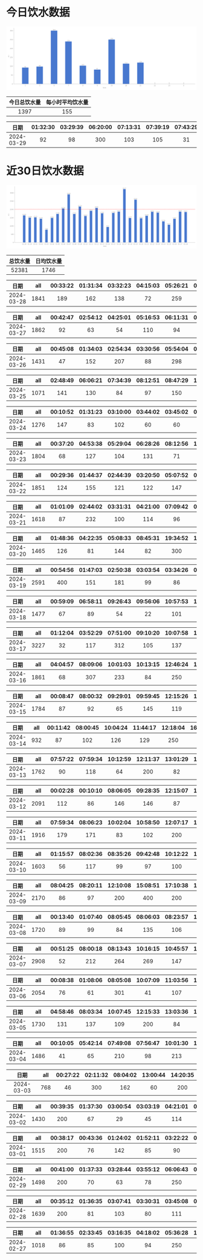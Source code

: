 # 今日饮水数据

<div align=center>
<img src="today.png" style="zoom: 100%;" />

| 今日总饮水量 | 每小时平均饮水量 |
| :----: | :----: |
| 1397 | 155 |
</div>

| 日期 | 01:32:30 | 03:29:39 | 06:20:00 | 07:13:31 | 07:39:19 | 07:43:29 | 08:19:27 | 09:16:25 | 19:21:08 | 20:38:33 | 21:30:35 |
| :----: | :----: | :----: | :----: | :----: | :----: | :----: | :----: | :----: | :----: | :----: | :----: |
| 2024-03-29 | 92 | 98 | 300 | 103 | 105 | 31 | 103 | 81 | 250 | 114 | 120 |

# 近30日饮水数据

<div align=center>
<img src="30.png"style="zoom: 100%;" />

| 总饮水量 | 日均饮水量 |
| :----: | :----: |
| 52381 | 1746 |
</div>

| 日期 | all | 00:33:22 | 01:31:34 | 03:32:23 | 04:15:03 | 05:26:21 | 05:53:40 | 06:14:41 | 06:49:16 | 07:53:36 | 08:35:54 | 09:18:23 | 17:44:53 | 17:47:47 | 18:22:24 | 20:30:50 | 22:28:34 |
| :----: | :----: | :----: | :----: | :----: | :----: | :----: | :----: | :----: | :----: | :----: | :----: | :----: | :----: | :----: | :----: | :----: | :----: |
| 2024-03-28 | 1841 | 189 | 162 | 138 | 72 | 259 | 140 | 127 | 99 | 60 | 68 | 90 | 100 | 128 | 89 | 32 | 88 |

| 日期 | all | 00:42:47 | 02:54:12 | 04:25:01 | 05:16:53 | 06:11:31 | 06:23:43 | 07:39:06 | 08:15:11 | 16:56:16 | 18:26:11 | 18:28:07 | 19:00:58 | 19:31:52 | 20:40:23 | 21:39:11 | 22:36:35 |
| :----: | :----: | :----: | :----: | :----: | :----: | :----: | :----: | :----: | :----: | :----: | :----: | :----: | :----: | :----: | :----: | :----: | :----: |
| 2024-03-27 | 1862 | 92 | 63 | 54 | 110 | 94 | 144 | 67 | 56 | 95 | 300 | 74 | 112 | 55 | 62 | 84 | 400 |

| 日期 | all | 00:45:08 | 01:34:03 | 02:54:34 | 03:30:56 | 05:54:04 | 08:44:55 | 17:46:32 | 22:31:03 | 23:02:42 |
| :----: | :----: | :----: | :----: | :----: | :----: | :----: | :----: | :----: | :----: | :----: |
| 2024-03-26 | 1431 | 47 | 152 | 207 | 88 | 298 | 87 | 88 | 300 | 164 |

| 日期 | all | 02:48:49 | 06:06:21 | 07:34:39 | 08:12:51 | 08:47:29 | 17:36:25 | 20:41:19 | 22:44:26 |
| :----: | :----: | :----: | :----: | :----: | :----: | :----: | :----: | :----: | :----: |
| 2024-03-25 | 1071 | 141 | 130 | 84 | 97 | 150 | 300 | 84 | 85 |

| 日期 | all | 00:10:52 | 01:31:23 | 03:10:00 | 03:44:02 | 03:45:02 | 03:46:04 | 07:37:29 | 08:46:56 | 16:07:01 | 17:08:24 | 18:48:05 | 20:54:43 | 22:28:14 | 23:53:24 |
| :----: | :----: | :----: | :----: | :----: | :----: | :----: | :----: | :----: | :----: | :----: | :----: | :----: | :----: | :----: | :----: |
| 2024-03-24 | 1276 | 147 | 83 | 102 | 60 | 60 | 60 | 79 | 138 | 90 | 145 | 72 | 86 | 87 | 67 |

| 日期 | all | 00:37:20 | 04:53:38 | 05:29:04 | 06:28:26 | 08:12:56 | 16:29:34 | 17:35:17 | 18:50:37 | 18:51:37 | 18:52:39 | 19:29:15 | 20:38:26 | 21:38:08 | 22:30:17 | 23:27:39 |
| :----: | :----: | :----: | :----: | :----: | :----: | :----: | :----: | :----: | :----: | :----: | :----: | :----: | :----: | :----: | :----: | :----: |
| 2024-03-23 | 1804 | 68 | 127 | 104 | 131 | 71 | 89 | 300 | 60 | 60 | 60 | 80 | 142 | 178 | 206 | 128 |

| 日期 | all | 00:29:36 | 01:44:37 | 02:44:39 | 03:20:50 | 05:07:52 | 06:52:49 | 08:40:43 | 16:48:40 | 17:38:55 | 18:02:13 | 18:44:49 | 19:18:36 | 22:29:25 | 23:38:05 |
| :----: | :----: | :----: | :----: | :----: | :----: | :----: | :----: | :----: | :----: | :----: | :----: | :----: | :----: | :----: | :----: |
| 2024-03-22 | 1851 | 124 | 155 | 121 | 122 | 147 | 94 | 85 | 171 | 300 | 60 | 94 | 113 | 102 | 163 |

| 日期 | all | 01:01:09 | 02:44:02 | 03:31:31 | 04:21:00 | 07:09:42 | 07:33:09 | 08:15:54 | 16:45:40 | 17:45:25 | 19:00:28 | 21:01:24 | 22:28:16 |
| :----: | :----: | :----: | :----: | :----: | :----: | :----: | :----: | :----: | :----: | :----: | :----: | :----: | :----: |
| 2024-03-21 | 1618 | 87 | 232 | 100 | 114 | 96 | 78 | 83 | 83 | 200 | 81 | 64 | 400 |

| 日期 | all | 01:48:36 | 04:22:35 | 05:08:33 | 08:45:31 | 19:34:52 | 19:35:11 | 20:32:21 | 21:07:12 | 21:51:16 | 21:59:55 | 23:17:25 |
| :----: | :----: | :----: | :----: | :----: | :----: | :----: | :----: | :----: | :----: | :----: | :----: | :----: |
| 2024-03-20 | 1465 | 126 | 81 | 144 | 82 | 300 | 75 | 151 | 137 | 36 | 182 | 151 |

| 日期 | all | 00:54:56 | 01:47:03 | 02:50:38 | 03:03:54 | 03:34:26 | 03:37:08 | 04:36:17 | 06:05:35 | 07:37:34 | 07:45:24 | 08:49:07 | 17:42:30 | 17:43:21 | 18:14:36 | 18:48:03 | 19:10:29 | 19:47:01 | 20:30:13 | 22:22:30 | 22:46:20 |
| :----: | :----: | :----: | :----: | :----: | :----: | :----: | :----: | :----: | :----: | :----: | :----: | :----: | :----: | :----: | :----: | :----: | :----: | :----: | :----: | :----: | :----: |
| 2024-03-19 | 2591 | 400 | 151 | 181 | 99 | 86 | 64 | 211 | 86 | 82 | 60 | 121 | 100 | 83 | 103 | 69 | 67 | 108 | 272 | 113 | 135 |

| 日期 | all | 00:59:09 | 06:58:11 | 09:26:43 | 09:56:06 | 10:57:53 | 11:51:12 | 13:02:11 | 13:44:17 | 14:16:39 | 14:45:08 | 15:01:27 | 15:13:32 | 16:53:09 | 20:33:14 | 20:48:20 |
| :----: | :----: | :----: | :----: | :----: | :----: | :----: | :----: | :----: | :----: | :----: | :----: | :----: | :----: | :----: | :----: | :----: |
| 2024-03-18 | 1477 | 67 | 89 | 54 | 22 | 101 | 121 | 200 | 101 | 107 | 63 | 83 | 79 | 148 | 101 | 141 |

| 日期 | all | 01:12:04 | 03:52:29 | 07:51:00 | 09:10:20 | 10:07:58 | 12:14:53 | 13:03:26 | 13:41:00 | 13:46:45 | 14:14:06 | 14:17:27 | 14:53:37 | 15:31:28 | 17:02:24 | 19:39:15 | 20:09:13 | 21:26:49 | 22:39:03 | 22:41:04 | 22:55:32 |
| :----: | :----: | :----: | :----: | :----: | :----: | :----: | :----: | :----: | :----: | :----: | :----: | :----: | :----: | :----: | :----: | :----: | :----: | :----: | :----: | :----: | :----: |
| 2024-03-17 | 3227 | 32 | 117 | 312 | 105 | 137 | 400 | 142 | 186 | 253 | 97 | 109 | 100 | 155 | 110 | 89 | 163 | 400 | 110 | 83 | 127 |

| 日期 | all | 04:04:57 | 08:09:06 | 10:01:03 | 10:13:15 | 12:46:24 | 13:24:19 | 18:02:52 | 18:16:07 | 21:51:05 | 22:00:58 |
| :----: | :----: | :----: | :----: | :----: | :----: | :----: | :----: | :----: | :----: | :----: | :----: |
| 2024-03-16 | 1861 | 68 | 307 | 233 | 84 | 250 | 100 | 275 | 86 | 113 | 345 |

| 日期 | all | 00:08:47 | 08:00:32 | 09:29:01 | 09:59:45 | 12:15:26 | 13:06:03 | 15:01:37 | 17:27:24 | 18:51:50 | 21:15:03 | 21:18:49 |
| :----: | :----: | :----: | :----: | :----: | :----: | :----: | :----: | :----: | :----: | :----: | :----: | :----: |
| 2024-03-15 | 1784 | 87 | 92 | 65 | 145 | 119 | 114 | 95 | 246 | 308 | 400 | 113 |

| 日期 | all | 00:11:42 | 08:00:45 | 10:04:24 | 11:44:17 | 12:18:04 | 16:30:25 | 22:41:36 |
| :----: | :----: | :----: | :----: | :----: | :----: | :----: | :----: | :----: |
| 2024-03-14 | 932 | 87 | 102 | 126 | 129 | 250 | 102 | 136 |

| 日期 | all | 07:57:22 | 07:59:34 | 10:12:59 | 12:11:37 | 13:01:29 | 15:00:18 | 16:58:47 | 18:54:47 | 20:17:58 | 21:27:56 | 23:09:11 |
| :----: | :----: | :----: | :----: | :----: | :----: | :----: | :----: | :----: | :----: | :----: | :----: | :----: |
| 2024-03-13 | 1762 | 90 | 118 | 64 | 200 | 82 | 84 | 171 | 376 | 215 | 300 | 62 |

| 日期 | all | 00:02:28 | 00:10:10 | 08:06:05 | 09:28:35 | 12:15:07 | 12:15:08 | 13:05:37 | 16:59:41 | 19:40:24 | 20:46:35 | 21:15:34 | 21:52:11 | 22:20:38 | 23:06:29 | 23:28:08 |
| :----: | :----: | :----: | :----: | :----: | :----: | :----: | :----: | :----: | :----: | :----: | :----: | :----: | :----: | :----: | :----: | :----: |
| 2024-03-12 | 2091 | 112 | 86 | 146 | 146 | 87 | 200 | 88 | 300 | 300 | 70 | 89 | 102 | 81 | 66 | 72 |

| 日期 | all | 07:59:34 | 08:06:23 | 10:02:04 | 10:58:50 | 12:07:17 | 13:06:10 | 15:02:29 | 15:45:29 | 18:19:23 | 20:25:28 | 21:31:05 | 22:10:17 | 23:21:32 |
| :----: | :----: | :----: | :----: | :----: | :----: | :----: | :----: | :----: | :----: | :----: | :----: | :----: | :----: | :----: |
| 2024-03-11 | 1916 | 179 | 171 | 83 | 102 | 200 | 151 | 170 | 114 | 87 | 87 | 200 | 122 | 250 |

| 日期 | all | 01:15:57 | 08:02:36 | 08:35:26 | 09:42:48 | 10:12:22 | 11:55:29 | 12:10:55 | 17:07:59 | 19:01:04 | 21:24:52 | 22:46:49 |
| :----: | :----: | :----: | :----: | :----: | :----: | :----: | :----: | :----: | :----: | :----: | :----: | :----: |
| 2024-03-10 | 1603 | 56 | 117 | 99 | 97 | 100 | 84 | 200 | 200 | 400 | 100 | 150 |

| 日期 | all | 08:04:25 | 08:20:11 | 12:10:08 | 15:08:51 | 17:10:38 | 18:21:55 | 19:32:14 | 19:34:08 | 19:40:34 | 20:25:53 | 21:28:15 | 23:32:53 | 23:39:16 | 23:56:22 |
| :----: | :----: | :----: | :----: | :----: | :----: | :----: | :----: | :----: | :----: | :----: | :----: | :----: | :----: | :----: | :----: |
| 2024-03-09 | 2170 | 86 | 97 | 200 | 400 | 200 | 111 | 67 | 66 | 118 | 89 | 300 | 250 | 89 | 97 |

| 日期 | all | 00:13:40 | 01:07:40 | 08:05:45 | 08:06:03 | 08:23:57 | 10:14:16 | 12:45:05 | 13:14:45 | 14:37:11 | 17:40:42 | 22:35:22 | 23:27:49 | 23:44:51 |
| :----: | :----: | :----: | :----: | :----: | :----: | :----: | :----: | :----: | :----: | :----: | :----: | :----: | :----: | :----: |
| 2024-03-08 | 1720 | 89 | 99 | 84 | 135 | 106 | 129 | 200 | 105 | 134 | 200 | 106 | 250 | 83 |

| 日期 | all | 00:51:25 | 08:00:18 | 08:13:43 | 10:16:15 | 10:45:57 | 12:09:25 | 13:10:13 | 14:14:01 | 15:44:52 | 18:06:30 | 18:46:02 | 21:32:57 | 22:24:05 | 22:42:05 |
| :----: | :----: | :----: | :----: | :----: | :----: | :----: | :----: | :----: | :----: | :----: | :----: | :----: | :----: | :----: | :----: |
| 2024-03-07 | 2908 | 52 | 212 | 264 | 269 | 147 | 200 | 114 | 209 | 242 | 467 | 169 | 400 | 82 | 81 |

| 日期 | all | 00:08:38 | 01:08:06 | 08:05:08 | 10:07:09 | 11:03:56 | 12:09:32 | 13:04:50 | 13:06:31 | 15:13:44 | 17:15:04 | 17:32:52 | 21:25:48 | 21:55:30 | 22:08:58 | 22:22:54 | 22:31:02 | 22:37:46 | 22:57:10 | 23:16:03 |
| :----: | :----: | :----: | :----: | :----: | :----: | :----: | :----: | :----: | :----: | :----: | :----: | :----: | :----: | :----: | :----: | :----: | :----: | :----: | :----: | :----: |
| 2024-03-06 | 2054 | 76 | 61 | 301 | 41 | 107 | 200 | 81 | 76 | 88 | 200 | 81 | 200 | 63 | 82 | 60 | 87 | 79 | 99 | 72 |

| 日期 | all | 04:58:46 | 08:03:34 | 10:07:45 | 12:15:33 | 13:03:36 | 15:12:55 | 17:11:47 | 19:26:43 | 21:45:43 | 21:51:23 | 22:23:46 | 23:05:13 | 23:35:47 |
| :----: | :----: | :----: | :----: | :----: | :----: | :----: | :----: | :----: | :----: | :----: | :----: | :----: | :----: | :----: |
| 2024-03-05 | 1730 | 131 | 137 | 109 | 200 | 84 | 64 | 200 | 160 | 250 | 123 | 125 | 66 | 81 |

| 日期 | all | 00:10:05 | 05:42:14 | 07:49:08 | 07:56:47 | 10:01:30 | 13:02:02 | 14:38:43 | 17:12:27 | 18:23:11 | 19:37:42 | 22:42:17 |
| :----: | :----: | :----: | :----: | :----: | :----: | :----: | :----: | :----: | :----: | :----: | :----: | :----: |
| 2024-03-04 | 1486 | 41 | 65 | 210 | 98 | 213 | 200 | 118 | 200 | 123 | 100 | 118 |

| 日期 | all | 00:27:22 | 02:11:32 | 08:04:02 | 13:00:44 | 14:20:35 |
| :----: | :----: | :----: | :----: | :----: | :----: | :----: |
| 2024-03-03 | 768 | 46 | 300 | 162 | 60 | 200 |

| 日期 | all | 00:39:35 | 01:37:30 | 03:00:54 | 03:03:19 | 04:21:01 | 06:06:42 | 07:31:04 | 08:07:05 | 19:46:16 | 21:06:51 | 22:24:52 | 23:57:02 |
| :----: | :----: | :----: | :----: | :----: | :----: | :----: | :----: | :----: | :----: | :----: | :----: | :----: | :----: |
| 2024-03-02 | 1430 | 200 | 67 | 29 | 45 | 114 | 250 | 89 | 58 | 300 | 76 | 98 | 104 |

| 日期 | all | 00:38:17 | 00:43:36 | 01:24:02 | 01:52:11 | 03:22:22 | 03:52:54 | 04:35:47 | 05:39:52 | 06:14:13 | 07:15:21 | 18:01:18 | 18:02:12 | 22:29:04 |
| :----: | :----: | :----: | :----: | :----: | :----: | :----: | :----: | :----: | :----: | :----: | :----: | :----: | :----: | :----: |
| 2024-03-01 | 1515 | 200 | 76 | 142 | 85 | 90 | 95 | 129 | 250 | 109 | 60 | 100 | 110 | 69 |

| 日期 | all | 00:41:00 | 01:37:33 | 03:28:44 | 03:55:12 | 06:06:43 | 09:06:26 | 18:47:13 | 20:31:29 | 22:29:30 | 22:45:55 |
| :----: | :----: | :----: | :----: | :----: | :----: | :----: | :----: | :----: | :----: | :----: | :----: |
| 2024-02-29 | 1498 | 200 | 70 | 63 | 78 | 250 | 83 | 300 | 143 | 253 | 58 |

| 日期 | all | 00:35:12 | 01:36:35 | 03:07:41 | 03:30:31 | 03:45:08 | 04:18:34 | 05:44:26 | 07:16:30 | 18:36:03 | 20:32:43 | 22:31:45 | 22:41:04 |
| :----: | :----: | :----: | :----: | :----: | :----: | :----: | :----: | :----: | :----: | :----: | :----: | :----: | :----: |
| 2024-02-28 | 1639 | 200 | 81 | 103 | 80 | 111 | 116 | 250 | 102 | 250 | 149 | 108 | 89 |

| 日期 | all | 01:36:55 | 02:33:45 | 03:16:35 | 04:18:02 | 05:36:28 | 17:17:04 | 20:29:42 | 21:39:30 | 22:55:29 | 23:43:48 |
| :----: | :----: | :----: | :----: | :----: | :----: | :----: | :----: | :----: | :----: | :----: | :----: |
| 2024-02-27 | 1018 | 86 | 85 | 100 | 94 | 250 | 110 | 81 | 98 | 68 | 46 |

